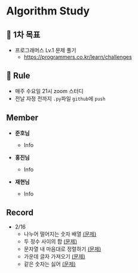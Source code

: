 # Algorithm Study

## 📌 1차 목표

- 프로그래머스 Lv.1 문제 풀기
  - https://programmers.co.kr/learn/challenges



## 🚩 Rule

- 매주 수요일 21시 zoom 스터디
- 전날 자정 전까지 `.py`파일 `github`에 `push`



## Member

- **준호님**
  - Info



- **홍진님**
  - Info



- **재현님**
  - Info



## Record

- 2/16
  - 나누어 떨어지는 숫자 배열 [(문제)]()
  - 두 정수 사이의 합 [(문제)]()
  - 문자열 내 마음대로 정렬하기 [(문제)]()
  - 가운데 글자 가져오기 [(문제)]()
  - 같은 숫자는 싫어 [(문제)]()

